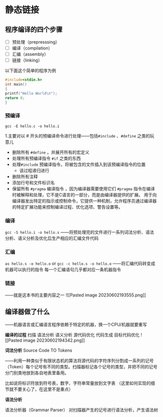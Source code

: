 
# 静态链接

## 程序编译的四个步骤
- [ ] 预处理（prepresssing）
- [ ] 编译（compilation）
- [ ] 汇编（assembly）
- [ ] 链接（linking）

以下面这个简单的程序为例
```c
#include<stdin.h>
int main()
{
printf("Hello World\n");
return 0;
}
```


### 预编译

`gcc -E hello.c -o hello.i`

1.主要对以 # 开头的预编译命令进行处理——包括`#include` 、`#define` 之类的玩意儿
 - 删除所有 `#define` ，并展开所有的宏定义
 - 处理所有预编译指令 `#if` 之类的东西
 - 处理`#include` 预编译指令，将被包含的文件插入到该预编译指令的位置
	 - 该过程递归进行
- 删除所有注释 
- 添加行号和文件标识名
- 保留所有 `#pragma` 编译指令 ，因为编译器需要使用它们
	`#pragma` 指令在编译时被解释和处理，它不是C语言的一部分，而是由编译器提供的扩展。
	用于向编译器发出特定的指示或控制命令，它提供一种机制，允许程序员通过编译器的特定扩展功能来控制编译过程、优化选项、警告设置等。


### 编译 

`gcc -S hello.i -o hello.s`
——将预处理完的文件进行一系列词法分析、语法分析、语义分析及优化后生产相应的汇编文件代码

### 汇编 

`as hello.s -o hello.o`  or `gcc -c hello.s -o hello.o`
——将汇编代码转变成机器可以执行的指令 每一个汇编语句几乎都对应一条机器指令


### 链接

——就是这本书的主要内容之一
![[Pasted image 20230602193555.png]]

## 编译器做了什么

——机器语言或汇编语言程序依赖于特定的机器，换一个CPU/机器就要重写

**编译的过程**
扫描
语法分析
语义分析
源代码优化
代码生成
目标代码优化
![[Pasted image 20230602194342.png]]

**词法分析**
Source Code TO Tokens

——利用一种类似于有限状态机的算法将源代码的字符序列分割成一系列的记号（Token）每个记号有不同的类型。扫描器标记各个记号的类型，并把不同的记号分门别类地放到各自地表里备用。

比如说将标识符放到符号表，数字、字符串常量放到文字表
（这里如何实现的细节就不要关心了，在这里不是重点）

**语法分析**

语法分析器（Grammar Parser） 对扫描器产生的记号进行语法分析，产生语法树